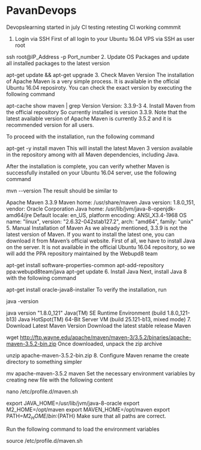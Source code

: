 # PavanDevops
Devopslearning started in july
CI testing 
retesting CI
working commmit
1. Login via SSH
First of all login to your Ubuntu 16.04 VPS via SSH as user root

ssh root@IP_Address -p Port_number
2. Update OS Packages
and update all installed packages to the latest version

apt-get update && apt-get upgrade
3. Check Maven Version
The installation of Apache Maven is a very simple process. It is available in the official Ubuntu 16.04 reposiroty. You can check the exact version by executing the following command

apt-cache show maven | grep Version
Version: 3.3.9-3
4. Install Maven from the official repository
So currently installed is version 3.3.9. Note that the latest available version of Apache Maven is currently 3.5.2 and it is recommended version for all users.

To proceed with the installation, run the following command

apt-get -y install maven
This will install the latest Maven 3 version available in the repository among with all Maven dependencies, including Java.

After the installation is complete, you can verify whether Maven is successfully installed on your Ubuntu 16.04 server, use the following command

mvn --version
The result should be similar to

Apache Maven 3.3.9
Maven home: /usr/share/maven
Java version: 1.8.0_151, vendor: Oracle Corporation
Java home: /usr/lib/jvm/java-8-openjdk-amd64/jre
Default locale: en_US, platform encoding: ANSI_X3.4-1968
OS name: "linux", version: "2.6.32-042stab127.2", arch: "amd64", family: "unix"
5. Manual Installation of Maven
As we already mentioned, 3.3.9 is not the latest version of Maven. If you want to install the latest one, you can download it from Maven’s official website. First of all, we have to install Java on the server. It is not available in the official Ubuntu 16.04 repository, so we will add the PPA repository maintained by the Webupd8 team

apt-get install software-properties-common
apt-add-repository ppa:webupd8team/java
apt-get update
6. Install Java
Next, install Java 8 with the following command

apt-get install oracle-java8-installer
To verify the installation, run

java -version

java version "1.8.0_121"
Java(TM) SE Runtime Environment (build 1.8.0_121-b13)
Java HotSpot(TM) 64-Bit Server VM (build 25.121-b13, mixed mode)
7. Download Latest Maven Version
Download the latest stable release Maven

wget http://ftp.wayne.edu/apache/maven/maven-3/3.5.2/binaries/apache-maven-3.5.2-bin.zip
Once downloaded, unpack the zip archive

unzip apache-maven-3.5.2-bin.zip
8. Configure Maven
rename the create directory to something simpler

mv apache-maven-3.5.2 maven
Set the necessary environment variables by creating new file with the following content

nano /etc/profile.d/maven.sh

export JAVA_HOME=/usr/lib/jvm/java-8-oracle
export M2_HOME=/opt/maven
export MAVEN_HOME=/opt/maven
export PATH=${M2_HOME}/bin:${PATH}
Make sure that all paths are correct.

Run the following command to load the environment variables

source /etc/profile.d/maven.sh

